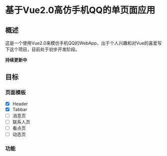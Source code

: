 # 基于Vue2.0高仿手机QQ的单页面应用

## 概述

这是一个使用Vue2.0来模仿手机QQ的WebApp，出于个人兴趣和对Vue的喜爱写下这个项目，目前处于初步开发阶段。

**持续更新中**


## 目标

### 页面模板
- [x]  Header
- [x]  Tabbar
- [ ]  消息页
- [ ]  联系人页
- [ ]  看点页
- [ ]  动态页

### 功能
